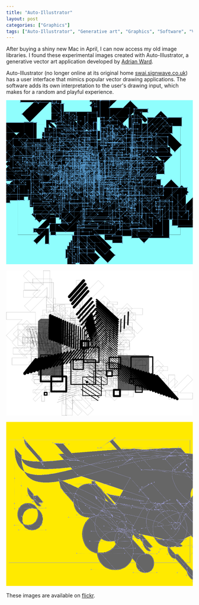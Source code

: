 ```yaml
---
title: "Auto-Illustrator"
layout: post
categories: ["Graphics"]
tags: ["Auto-Illustrator", "Generative art", "Graphics", "Software", "Vector art"]
---
```


After buying a shiny new Mac in April, I can now access my old image libraries. I found these experimental images created with Auto-Illustrator, a generative vector art application developed by [Adrian Ward](https://en.wikipedia.org/wiki/Adrian_Ward_(artist)).

Auto-Illustrator (no longer online at its original home [swai.signwave.co.uk](http://swai.signwave.co.uk/)) has a user interface that mimics popular vector drawing applications. The software adds its own interpretation to the user's drawing input, which makes for a random and playful experience.

![Abstract image of boxes and arrows](/assets/2016/05/20051118-arrows-paths-01.png)

![Abstract image of black boxes and arrows](/assets/2016/05/20051118-boxes-arrows.png)

![Abstract image of vector shapes](/assets/2016/05/20051118-abstract-plans-001.png)

These images are available on [flickr](https://www.flickr.com/photos/gavinwray/albums/72157668118175145).
